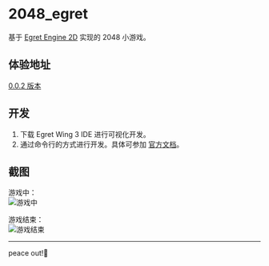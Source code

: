 # 2048_egret
基于 [Egret Engine 2D](http://developer.egret.com/cn/github/egret-docs/Engine2D/update/update403/index.html) 实现的 2048 小游戏。

## 体验地址

 [0.0.2 版本](http://jdc.jd.com/lab/egret_2d/0.0.2/)

## 开发

1. 下载 Egret Wing 3 IDE 进行可视化开发。
2. 通过命令行的方式进行开发。具体可参加 [官方文档](http://developer.egret.com/cn/github/egret-docs/Engine2D/projectConfig/cmdManual/index.html)。

## 截图

游戏中：  
![游戏中](http://7xq7nb.com1.z0.glb.clouddn.com/2048_0.0.2.jpg)

游戏结束：  
![游戏结束](http://7xq7nb.com1.z0.glb.clouddn.com/2048_0.0.2_gameover.jpg)

---

peace out!👋